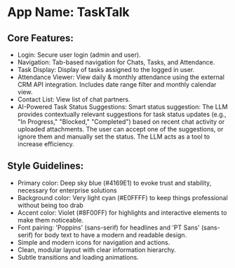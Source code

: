 # **App Name**: TaskTalk

## Core Features:

- Login: Secure user login (admin and user).
- Navigation: Tab-based navigation for Chats, Tasks, and Attendance.
- Task Display: Display of tasks assigned to the logged in user.
- Attendance Viewer: View daily & monthly attendance using the external CRM API integration. Includes date range filter and monthly calendar view.
- Contact List: View list of chat partners.
- AI-Powered Task Status Suggestions: Smart status suggestion: The LLM provides contextually relevant suggestions for task status updates (e.g., "In Progress," "Blocked," "Completed") based on recent chat activity or uploaded attachments. The user can accept one of the suggestions, or ignore them and manually set the status. The LLM acts as a tool to increase efficiency.

## Style Guidelines:

- Primary color: Deep sky blue (#4169E1) to evoke trust and stability, necessary for enterprise solutions
- Background color: Very light cyan (#E0FFFF) to keep things professional without being too drab
- Accent color: Violet (#8F00FF) for highlights and interactive elements to make them noticeable.
- Font pairing: 'Poppins' (sans-serif) for headlines and 'PT Sans' (sans-serif) for body text to have a modern and readable design.
- Simple and modern icons for navigation and actions.
- Clean, modular layout with clear information hierarchy.
- Subtle transitions and loading animations.
